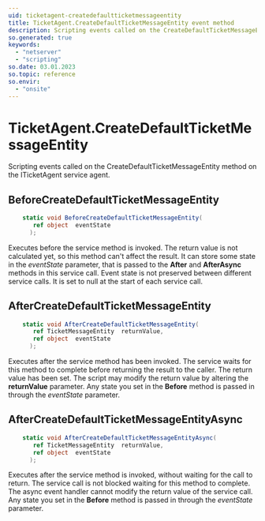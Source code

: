 ```yaml
---
uid: ticketagent-createdefaultticketmessageentity
title: TicketAgent.CreateDefaultTicketMessageEntity event method
description: Scripting events called on the CreateDefaultTicketMessageEntity method on the TicketAgent service agent.
so.generated: true
keywords:
  - "netserver"
  - "scripting"
so.date: 03.01.2023
so.topic: reference
so.envir:
  - "onsite"
---
```

# TicketAgent.CreateDefaultTicketMessageEntity

Scripting events called on the <see cref='M:SuperOffice.CRM.Services.ITicketAgent.CreateDefaultTicketMessageEntity'>CreateDefaultTicketMessageEntity</see> method on the <see cref='ITicketAgent'>ITicketAgent</see>  service agent.

## BeforeCreateDefaultTicketMessageEntity
```cs
    static void BeforeCreateDefaultTicketMessageEntity(
       ref object  eventState
      );
```
Executes before the service method is invoked.
The return value is not calculated yet, so this method can't affect the result.
It can store some state in the *eventState* parameter, that is passed to the **After** and **AfterAsync** methods in this service call.
Event state is not preserved between different service calls. It is set to null at the start of each service call.
## AfterCreateDefaultTicketMessageEntity
```cs
    static void AfterCreateDefaultTicketMessageEntity(
       ref TicketMessageEntity  returnValue,
       ref object  eventState
      );
```
Executes after the service method has been invoked. The service waits for this method to complete before returning the result to the caller.
The return value has been set. The script may modify the return value by altering the **returnValue** parameter.
Any state you set in the **Before** method is passed in through the *eventState* parameter.
## AfterCreateDefaultTicketMessageEntityAsync
```cs
    static void AfterCreateDefaultTicketMessageEntityAsync(
       ref TicketMessageEntity  returnValue,
       ref object  eventState
      );
```
Executes after the service method is invoked, without waiting for the call to return.
The service call is not blocked waiting for this method to complete.
The async event handler cannot modify the return value of the service call.
Any state you set in the **Before** method is passed in through the *eventState* parameter.


